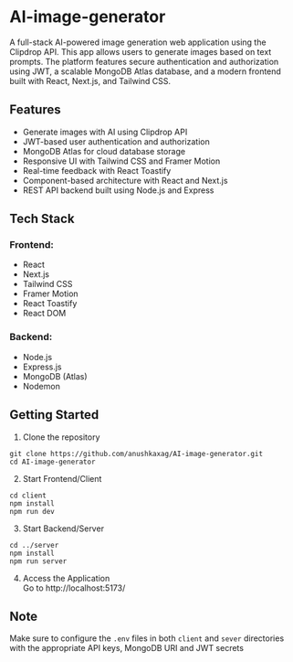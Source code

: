 ﻿# AI-image-generator
A full-stack AI-powered image generation web application using the Clipdrop API. This app allows users to generate images based on text prompts. The platform features secure authentication and authorization using JWT, a scalable MongoDB Atlas database, and a modern frontend built with React, Next.js, and Tailwind CSS.

## Features
- Generate images with AI using Clipdrop API
- JWT-based user authentication and authorization
- MongoDB Atlas for cloud database storage
- Responsive UI with Tailwind CSS and Framer Motion
- Real-time feedback with React Toastify
- Component-based architecture with React and Next.js
- REST API backend built using Node.js and Express

## Tech Stack
### Frontend:
- React
- Next.js
- Tailwind CSS
- Framer Motion
- React Toastify
- React DOM
### Backend:
- Node.js
- Express.js
- MongoDB (Atlas)
- Nodemon

## Getting Started
1. Clone the repository
```
git clone https://github.com/anushkaxag/AI-image-generator.git
cd AI-image-generator
```
2. Start Frontend/Client
```
cd client
npm install
npm run dev
```
3. Start Backend/Server
```
cd ../server
npm install
npm run server
```
4. Access the Application <br/>
Go to http://localhost:5173/

## Note
Make sure to configure the `.env` files in both `client` and `sever` directories with the appropriate API keys, MongoDB URI and JWT secrets
